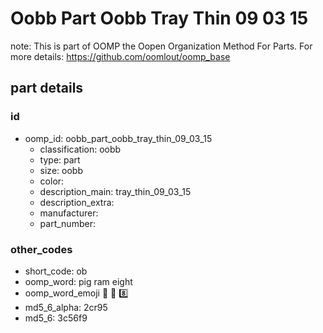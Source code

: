 # Oobb Part Oobb Tray Thin 09 03 15  

note: This is part of OOMP the Oopen Organization Method For Parts. For more details: https://github.com/oomlout/oomp_base

##  part details





### id
* oomp_id: oobb_part_oobb_tray_thin_09_03_15
  * classification: oobb
  * type: part
  * size: oobb
  * color: 
  * description_main: tray_thin_09_03_15
  * description_extra: 
  * manufacturer: 
  * part_number: 

### other_codes
* short_code: ob
* oomp_word: pig ram eight
* oomp_word_emoji :pig: :ram: :eight:
* md5_6_alpha: 2cr95
* md5_6: 3c56f9